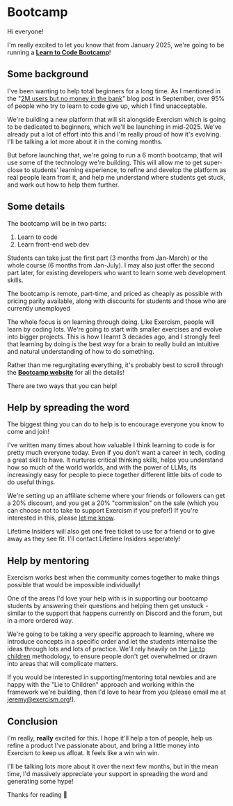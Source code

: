 # Bootcamp

Hi everyone!

I'm really excited to let you know that from January 2025, we're going to be running a **[Learn to Code Bootcamp](https://bootcamp.exercism.org)**!

## Some background

I've been wanting to help total beginners for a long time. 
As I mentioned in the "[2M users but no money in the bank](https://exercism.org/blog/september-2024-restructure)" blog post in September,
over 95% of people who try to learn to code give up, which I find unacceptable.

We're building a new platform that will sit alongside Exercism which is going to be dedicated to beginners, which we'll be launching in mid-2025. 
We've already put a lot of effort into this and I'm really proud of how it's evolving.
I'll be talking a lot more about it in the coming months.

But before launching that, we're going to run a 6 month bootcamp, that will use some of the technology we're building. This will allow me to get super-close to students' learning experience, to refine and develop the platform as real people learn from it, and help me understand where students get stuck, and work out how to help them further.

## Some details

The bootcamp will be in two parts:
1. Learn to code
2. Learn front-end web dev

Students can take just the first part (3 months from Jan-March) or the whole course (6 months from Jan-July). 
I may also just offer the second part later, for existing developers who want to learn some web development skills.

The bootcamp is remote, part-time, and priced as cheaply as possible with 
pricing parity available, along with discounts for students and those who are currently unemployed

The whole focus is on learning through doing. 
Like Exercism, people will learn by coding lots.
We're going to start with smaller exercises and evolve into bigger projects.
This is how I learnt 3 decades ago, and I strongly feel that learning by doing is the best way for a brain to really build an intuitive and natural understanding of how to do something.

Rather than me regurgitating everything, it's probably best to scroll through the **[Bootcamp website](https://bootcamp.exercism.org)** for all the details!

There are two ways that you can help!

## Help by spreading the word

The biggest thing you can do to help is to encourage everyone you know to come and join!

I've written many times about how valuable I think learning to code is for pretty much everyone today.
Even if you don't want a career in tech, coding a great skill to have. It nurtures critical thinking skills, helps you understand how so much of the world worlds, and with the power of LLMs, its increasingly easy for people to piece together different little bits of code to do useful things.

We're setting up an affiliate scheme where your friends or followers can get a 20% discount, and you get a 20% "commission" on the sale (which you can choose not to take to support Exercism if you prefer!)
If you're interested in this, please [let me know](mailto:bootcamp@exercism.org).

Lifetime Insiders will also get one free ticket to use for a friend or to give away as they see fit. 
I'll contact Lifetime Insiders seperately!

## Help by mentoring

Exercism works best when the community comes together to make things possible that would be impossible individually!

One of the areas I'd love your help with is in supporting our bootcamp students by answering their questions and helping them get unstuck - similar to the support that happens currently on Discord and the forum, but in a more ordered way.

We're going to be taking a very specific approach to learning, where we introduce concepts in a specific order and let the students internalise the ideas through lots and lots of practice.
We'll rely heavily on the [Lie to children](https://en.wikipedia.org/wiki/Lie-to-children) methodology, to ensure people don't get overwhelmed or drawn into areas that will complicate matters. 

If you would be interested in supporting/mentoring total newbies and are happy with the "Lie to Children" approach and working within the framework we're building, then I'd love to hear from you (please email me at [jeremy@exercism.org](jeremy@exercism.org)!).

## Conclusion

I'm really, **really** excited for this. 
I hope it'll help a ton of people, help us refine a product I've passionate about, and bring a little money into Exercism to keep us afloat. 
It feels like a win win win.

I'll be talking lots more about it over the next few months, but in the mean time, I'd massively appreciate your support in spreading the word and generating some hype! 

Thanks for reading 🙂
